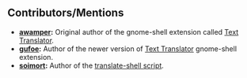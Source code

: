 ## Contributors/Mentions

- **[awamper](https://github.com/awamper):** Original author of the gnome-shell extension called [Text Translator](https://github.com/awamper/text-translator).
- **[gufoe](https://github.com/gufoe):** Author of the newer version of [Text Translator](https://github.com/gufoe/text-translator) gnome-shell extension.
- **[soimort](https://github.com/soimort):** Author of the [translate-shell script](https://github.com/soimort/translate-shell).
